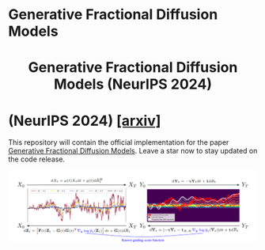 # Generative Fractional Diffusion Models 

<h1 align="center">Generative Fractional Diffusion Models (NeurIPS 2024)</h1>

# (NeurIPS 2024) [[arxiv]](https://arxiv.org/abs/2310.17638)
This repository will contain the official implementation for the paper [Generative Fractional Diffusion Models](https://arxiv.org/abs/2310.17638). Leave a star now to stay updated on the code release.

![cover](visuals/thumbnail.png)
